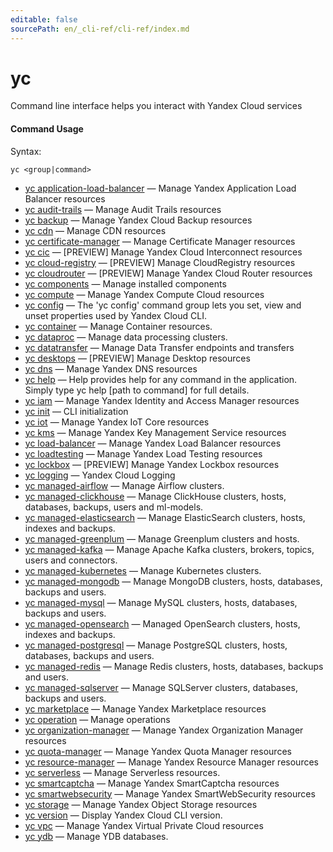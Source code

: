 ```yaml
---
editable: false
sourcePath: en/_cli-ref/cli-ref/index.md
---
```


# yc

Command line interface helps you interact with Yandex Cloud services

#### Command Usage

Syntax: 

`yc <group|command>`

- [yc application-load-balancer](application-load-balancer/cli-ref/index.md) — Manage Yandex Application Load Balancer resources
- [yc audit-trails](audit-trails/cli-ref/index.md) — Manage Audit Trails resources
- [yc backup](backup/cli-ref/index.md) — Manage Yandex Cloud Backup resources
- [yc cdn](cdn/cli-ref/index.md) — Manage CDN resources
- [yc certificate-manager](certificate-manager/cli-ref/index.md) — Manage Certificate Manager resources
- [yc cic](cic/cli-ref/index.md) — [PREVIEW] Manage Yandex Cloud Interconnect resources
- [yc cloud-registry](cloud-registry/cli-ref/index.md) — [PREVIEW] Manage CloudRegistry resources
- [yc cloudrouter](cloudrouter/cli-ref/index.md) — [PREVIEW] Manage Yandex Cloud Router resources
- [yc components](components/cli-ref/index.md) — Manage installed components
- [yc compute](compute/cli-ref/index.md) — Manage Yandex Compute Cloud resources
- [yc config](config/cli-ref/index.md) — The 'yc config' command group lets you set, view and unset properties used by Yandex Cloud CLI.
- [yc container](container/cli-ref/index.md) — Manage Container resources.
- [yc dataproc](dataproc/cli-ref/index.md) — Manage data processing clusters.
- [yc datatransfer](datatransfer/cli-ref/index.md) — Manage Data Transfer endpoints and transfers
- [yc desktops](desktops/cli-ref/index.md) — [PREVIEW] Manage Desktop resources
- [yc dns](dns/cli-ref/index.md) — Manage Yandex DNS resources
- [yc help](help.md) — Help provides help for any command in the application. Simply type yc help [path to command] for full details.
- [yc iam](iam/cli-ref/index.md) — Manage Yandex Identity and Access Manager resources
- [yc init](init.md) — CLI initialization
- [yc iot](iot/cli-ref/index.md) — Manage Yandex IoT Core resources
- [yc kms](kms/cli-ref/index.md) — Manage Yandex Key Management Service resources
- [yc load-balancer](load-balancer/cli-ref/index.md) — Manage Yandex Load Balancer resources
- [yc loadtesting](loadtesting/cli-ref/index.md) — Manage Yandex Load Testing resources
- [yc lockbox](lockbox/cli-ref/index.md) — [PREVIEW] Manage Yandex Lockbox resources
- [yc logging](logging/cli-ref/index.md) — Yandex Cloud Logging
- [yc managed-airflow](managed-airflow/cli-ref/index.md) — Manage Airflow clusters.
- [yc managed-clickhouse](managed-clickhouse/cli-ref/index.md) — Manage ClickHouse clusters, hosts, databases, backups, users and ml-models.
- [yc managed-elasticsearch](managed-elasticsearch/cli-ref/index.md) — Manage ElasticSearch clusters, hosts, indexes and backups.
- [yc managed-greenplum](managed-greenplum/cli-ref/index.md) — Manage Greenplum clusters and hosts.
- [yc managed-kafka](managed-kafka/cli-ref/index.md) — Manage Apache Kafka clusters, brokers, topics, users and connectors.
- [yc managed-kubernetes](managed-kubernetes/cli-ref/index.md) — Manage Kubernetes clusters.
- [yc managed-mongodb](managed-mongodb/cli-ref/index.md) — Manage MongoDB clusters, hosts, databases, backups and users.
- [yc managed-mysql](managed-mysql/cli-ref/index.md) — Manage MySQL clusters, hosts, databases, backups and users.
- [yc managed-opensearch](managed-opensearch/cli-ref/index.md) — Managed OpenSearch clusters, hosts, indexes and backups.
- [yc managed-postgresql](managed-postgresql/cli-ref/index.md) — Manage PostgreSQL clusters, hosts, databases, backups and users.
- [yc managed-redis](managed-redis/cli-ref/index.md) — Manage Redis clusters, hosts, databases, backups and users.
- [yc managed-sqlserver](managed-sqlserver/cli-ref/index.md) — Manage SQLServer clusters, databases, backups and users.
- [yc marketplace](marketplace/cli-ref/index.md) — Manage Yandex Marketplace resources
- [yc operation](operation/cli-ref/index.md) — Manage operations
- [yc organization-manager](organization-manager/cli-ref/index.md) — Manage Yandex Organization Manager resources
- [yc quota-manager](quota-manager/cli-ref/index.md) — Manage Yandex Quota Manager resources
- [yc resource-manager](resource-manager/cli-ref/index.md) — Manage Yandex Resource Manager resources
- [yc serverless](serverless/cli-ref/index.md) — Manage Serverless resources.
- [yc smartcaptcha](smartcaptcha/cli-ref/index.md) — Manage Yandex SmartCaptcha resources
- [yc smartwebsecurity](smartwebsecurity/cli-ref/index.md) — Manage Yandex SmartWebSecurity resources
- [yc storage](storage/cli-ref/index.md) — Manage Yandex Object Storage resources
- [yc version](version.md) — Display Yandex Cloud CLI version.
- [yc vpc](vpc/cli-ref/index.md) — Manage Yandex Virtual Private Cloud resources
- [yc ydb](ydb/cli-ref/index.md) — Manage YDB databases.
